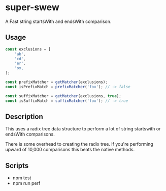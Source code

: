 # super-swew

A Fast string startsWith and endsWith comparison.

## Usage

```javascript
const exclusions = [
    'ab',
    'cd',
    'er',
    'ox,
];

const prefixMatcher = getMatcher(exclusions);
const isPrefixMatch = prefixMatcher('fox'); // -> false

const suffixMatcher = getMatcher(exclusions, true);
const isSuffixMatch = suffixMatcher('fox'); // -> true
```

## Description

This uses a radix tree data structure to perform a lot of string startswith or endsWith comparisons.

There is some overhead to creating the radix tree.  If you're performing upward of 10,000 comparisons this beats the native methods.

## Scripts

* npm test
* npm run perf
